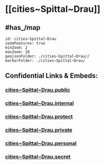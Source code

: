 # [[cities~Spittal~Drau]] 


## #has_/map  



```leaflet
id: cities~Spittal~Drau
zoomFeatures: true 
minZoom: 2 
maxZoom: 18
geojsonFolder: ./cities~Spittal~Drau//
markerFolder: ./cities~Spittal~Drau/
```




## Confidential Links & Embeds: 

### [cities~Spittal~Drau.public](/_public/\Earth\Continent\Europe\Europe~Central\Austria\Austrias_States\Kärnten\counties~Kärnten\Spittal~Draucities~Spittal~Drau.public.md) 

### [cities~Spittal~Drau.internal](/_internal/\Earth\Continent\Europe\Europe~Central\Austria\Austrias_States\Kärnten\counties~Kärnten\Spittal~Draucities~Spittal~Drau.internal.md) 

### [cities~Spittal~Drau.protect](/_protect/\Earth\Continent\Europe\Europe~Central\Austria\Austrias_States\Kärnten\counties~Kärnten\Spittal~Draucities~Spittal~Drau.protect.md) 

### [cities~Spittal~Drau.private](/_private/\Earth\Continent\Europe\Europe~Central\Austria\Austrias_States\Kärnten\counties~Kärnten\Spittal~Draucities~Spittal~Drau.private.md) 

### [cities~Spittal~Drau.personal](/_personal/\Earth\Continent\Europe\Europe~Central\Austria\Austrias_States\Kärnten\counties~Kärnten\Spittal~Draucities~Spittal~Drau.personal.md) 

### [cities~Spittal~Drau.secret](/_secret/\Earth\Continent\Europe\Europe~Central\Austria\Austrias_States\Kärnten\counties~Kärnten\Spittal~Draucities~Spittal~Drau.secret.md)


